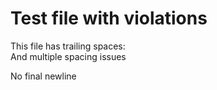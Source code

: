 # Test file with violations

This file has trailing spaces:   
And multiple spacing issues    

No final newline